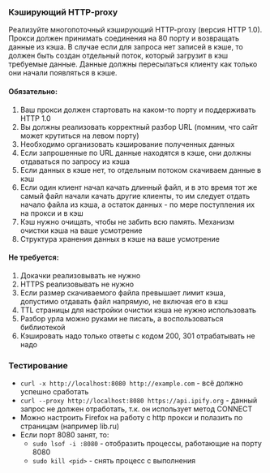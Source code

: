 
### Кэширующий HTTP-proxy

Реализуйте многопоточный кэширующий HTTP-proxy (версия HTTP 1.0). Прокси должен принимать соединения на 80 порту и возвращать данные из кэша. В случае если для запроса нет записей в кэше, то должен быть создан отдельный поток, который загрузит в кэш требуемые данные. Данные должны пересылаться клиенту как только они начали появляться в кэше.

#### Обязательно:
1. Ваш прокси должен стартовать на каком-то порту и поддерживать HTTP 1.0
2. Вы должны реализовать корректный разбор URL (помним, что сайт может крутиться на левом порту)
3. Необходимо организовать кэширование полученных данных
4. Если запрошенные по URL данные находятся в кэше, они должны отдаваться по запросу из кэша
5. Если данных в кэше нет, то отдельным потоком скачиваем данные в кэш
6. Если один клиент начал качать длинный файл, и в это время тот же самый файл начали качать другие клиенты, то им следует отдать начало файла из кэша, а остаток данных - по мере поступления их на прокси и в кэш
7. Кэш нужно очищать, чтобы не забить всю память. Механизм очистки кэша на ваше усмотрение
8. Структура хранения данных в кэше на ваше усмотрение

#### Не требуется:
1. Докачки реализовывать не нужно
2. HTTPS реализовывать не нужно
3. Если размер скачиваемого файла превышает лимит кэша, допустимо отдавать файл напрямую, не включая его в кэш
4. TTL страницы для настройки очистки кэша не нужно использовать
5. Разбор урла можно руками не писать, а воспользоваться библиотекой
6. Кэшировать надо только ответы с кодом 200, 301 отрабатывать не надо

### Тестирование
- `curl -x http://localhost:8080 http://example.com` - всё должно успешно сработать
- `curl --proxy http://localhost:8080 https://api.ipify.org` - данный запрос не должен отработать, т.к. он использует метод CONNECT
- Можно настроить Firefox на работу с http прокси и полазить по страницам (например lib.ru)
- Если порт 8080 занят, то:
	- `sudo lsof -i :8080` - отобразить процессы, работающие на порту 8080
	- `sudo kill <pid>` - снять процесс с выполнения
